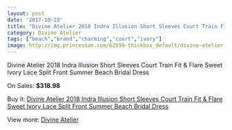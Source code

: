 ```yaml
---
layout: post
date: '2017-10-23'
title: "Divine Atelier 2018 Indra Illusion Short Sleeves Court Train Fit & Flare Sweet Ivory Lace Split Front Summer Beach Bridal Dress"
category: Divine Atelier
tags: ["beach","brand","charming","court","ivory"]
image: http://img.princessan.com/62599-thickbox_default/divine-atelier-2018-indra-illusion-short-sleeves-court-train-fit-flare-sweet-ivory-lace-split-front-summer-beach-bridal-dress.jpg
---
```

Divine Atelier 2018 Indra Illusion Short Sleeves Court Train Fit & Flare Sweet Ivory Lace Split Front Summer Beach Bridal Dress

On Sales: **$318.98**
<a href="https://www.princessan.com/en/divine-atelier/27977-divine-atelier-2018-indra-illusion-short-sleeves-court-train-fit-flare-sweet-ivory-lace-split-front-summer-beach-bridal-dress.html"><amp-img layout="responsive" width="600" height="600" src="//img.princessan.com/62599-thickbox_default/divine-atelier-2018-indra-illusion-short-sleeves-court-train-fit-flare-sweet-ivory-lace-split-front-summer-beach-bridal-dress.jpg" alt="Divine Atelier 2018 Indra Illusion Short Sleeves Court Train Fit & Flare Sweet Ivory Lace Split Front Summer Beach Bridal Dress 0" /></a>
<a href="https://www.princessan.com/en/divine-atelier/27977-divine-atelier-2018-indra-illusion-short-sleeves-court-train-fit-flare-sweet-ivory-lace-split-front-summer-beach-bridal-dress.html"><amp-img layout="responsive" width="600" height="600" src="//img.princessan.com/62603-thickbox_default/divine-atelier-2018-indra-illusion-short-sleeves-court-train-fit-flare-sweet-ivory-lace-split-front-summer-beach-bridal-dress.jpg" alt="Divine Atelier 2018 Indra Illusion Short Sleeves Court Train Fit & Flare Sweet Ivory Lace Split Front Summer Beach Bridal Dress 1" /></a>
<a href="https://www.princessan.com/en/divine-atelier/27977-divine-atelier-2018-indra-illusion-short-sleeves-court-train-fit-flare-sweet-ivory-lace-split-front-summer-beach-bridal-dress.html"><amp-img layout="responsive" width="600" height="600" src="//img.princessan.com/62602-thickbox_default/divine-atelier-2018-indra-illusion-short-sleeves-court-train-fit-flare-sweet-ivory-lace-split-front-summer-beach-bridal-dress.jpg" alt="Divine Atelier 2018 Indra Illusion Short Sleeves Court Train Fit & Flare Sweet Ivory Lace Split Front Summer Beach Bridal Dress 2" /></a>
<a href="https://www.princessan.com/en/divine-atelier/27977-divine-atelier-2018-indra-illusion-short-sleeves-court-train-fit-flare-sweet-ivory-lace-split-front-summer-beach-bridal-dress.html"><amp-img layout="responsive" width="600" height="600" src="//img.princessan.com/62601-thickbox_default/divine-atelier-2018-indra-illusion-short-sleeves-court-train-fit-flare-sweet-ivory-lace-split-front-summer-beach-bridal-dress.jpg" alt="Divine Atelier 2018 Indra Illusion Short Sleeves Court Train Fit & Flare Sweet Ivory Lace Split Front Summer Beach Bridal Dress 3" /></a>
<a href="https://www.princessan.com/en/divine-atelier/27977-divine-atelier-2018-indra-illusion-short-sleeves-court-train-fit-flare-sweet-ivory-lace-split-front-summer-beach-bridal-dress.html"><amp-img layout="responsive" width="600" height="600" src="//img.princessan.com/62600-thickbox_default/divine-atelier-2018-indra-illusion-short-sleeves-court-train-fit-flare-sweet-ivory-lace-split-front-summer-beach-bridal-dress.jpg" alt="Divine Atelier 2018 Indra Illusion Short Sleeves Court Train Fit & Flare Sweet Ivory Lace Split Front Summer Beach Bridal Dress 4" /></a>

Buy it: [Divine Atelier 2018 Indra Illusion Short Sleeves Court Train Fit & Flare Sweet Ivory Lace Split Front Summer Beach Bridal Dress](https://www.princessan.com/en/divine-atelier/27977-divine-atelier-2018-indra-illusion-short-sleeves-court-train-fit-flare-sweet-ivory-lace-split-front-summer-beach-bridal-dress.html "Divine Atelier 2018 Indra Illusion Short Sleeves Court Train Fit & Flare Sweet Ivory Lace Split Front Summer Beach Bridal Dress")

View more: [Divine Atelier](https://www.princessan.com/en/257-divine-atelier "Divine Atelier")